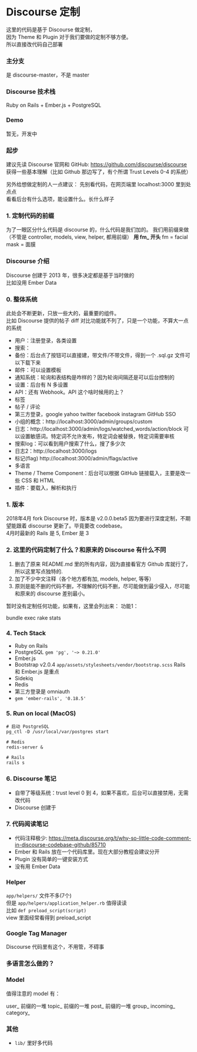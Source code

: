 # Discourse 定制
这里的代码是基于 Discourse 做定制，    
因为 Theme 和 Plugin 对于我们要做的定制不够方便。    
所以直接改代码自己部署      

### 主分支
是 discourse-master，不是 master

### Discourse 技术栈
Ruby on Rails + Ember.js + PostgreSQL 

### Demo
暂无，开发中

### 起步
建议先读 Discourse 官网和 GitHub:  https://github.com/discourse/discourse     
获得一些基本理解（比如 Github 那边写了，有个所谓 Trust Levels 0-4 的系统）       

另外给想做定制的人一点建议：
先别看代码，在网页端里 localhost:3000 里到处点点    
看看后台有什么选项，能设置什么。长什么样子   


### 1. 定制代码的前缀
为了一眼区分什么代码是 discourse 的，什么代码是我们加的。
我们用前缀来做（不管是 controller, models, view, helper, 都用前缀）
**用 fm_ 开头**
fm = facial mask = 面膜   

### Discourse 介绍
Discourse 创建于 2013 年，很多决定都是基于当时做的  
比如没用 Ember Data    

### 0. 整体系统
此处会不断更新，只放一些大的，最重要的组件。    
比如 Discourse 提供的帖子 diff 对比功能就不列了，只是一个功能，不算大一点的系统     
* 用户：注册登录，各类设置
* 搜索：
* 备份：后台点了按钮可以直接建，带文件/不带文件，得到一个 .sql.gz 文件可以下载下来
* 邮件：可以设置模板
* 通知系统：轮询和表结构是咋样的？因为轮询间隔还是可以后台控制的
* 设置：后台有 N 多设置
* API：还有 Webhook。API 这个啥时候用的上？
* 标签
* 帖子 / 评论
* 第三方登录，google yahoo twitter facebook instagram GitHub SSO
* 小组的概念：http://localhost:3000/admin/groups/custom
* 日志：http://localhost:3000/admin/logs/watched_words/action/block 
     可以设置敏感词。特定词不允许发布，特定词会被替换，特定词需要审核
* 搜索log：可以看到用户搜索了什么，搜了多少次	
* 日志2：http://localhost:3000/logs
* 标记(flag) http://localhost:3000/admin/flags/active
* 多语言
* Theme / Theme Component：后台可以根据 GitHub 链接载入，主要是改一些 CSS 和 HTML
* 插件：要载入，解析和执行


### 1. 版本
2018年4月 fork Discourse 时，版本是 v2.0.0.beta5
因为要进行深度定制，不期望能跟着 discourse 更新了。毕竟要改 codebase。  
4月时最新的 Rails 是 5, Ember 是 3
  

### 2. 这里的代码定制了什么？和原来的 Discourse 有什么不同
1. 删去了原来 README.md 里的所有内容，因为直接看官方 Github 库就行了，所以这里写点独特的.  
1. 加了不少中文注释（各个地方都有加, models, helper, 等等）  
3. 原则是能不删的代码不删，不理解的代码不删，尽可能做到最少侵入，尽可能和原来的 discourse 差别最小。

暂时没有定制任何功能，如果有，这里会列出来：
功能1：


bundle exec rake stats

### 4. Tech Stack
* Ruby on Rails
* PostgreSQL `gem 'pg', '~> 0.21.0'`
* Ember.js
* Bootstrap v2.0.4 `app/assets/stylesheets/vendor/bootstrap.scss`
Rails 和 Ember.js 是重点   
* Sidekiq
* Redis
* 第三方登录是 omniauth
* `gem 'ember-rails', '0.18.5'`


### 5. Run on local (MacOS)
```
# 启动 PostgreSQL
pg_ctl -D /usr/local/var/postgres start 

# Redis
redis-server &

# Rails
rails s
```

### 6. Discourse 笔记
* 自带了等级系统：trust level 0 到 4，如果不喜欢，后台可以直接禁用，无需改代码
* Discourse 创建于


### 7. 代码阅读笔记
* 代码注释极少: https://meta.discourse.org/t/why-so-little-code-comment-in-discourse-codebase-github/85710
* Ember 和 Rails 放在一个代码库里。现在大部分教程会建议分开
* Plugin 没有简单的一键安装方式
* 没有用 Ember Data

### Helper
`app/helpers/` 文件不多(7个)    
但是 `app/helpers/application_helper.rb` 值得读读      
比如 `def preload_script(script)`      
view 里面经常看得到 preload_script     

### Google Tag Manager
Discourse 代码里有这个，不用管，不碍事

### 多语言怎么做的？

### Model
值得注意的 model 有：   

user_ 前缀的一堆
topic_ 前缀的一堆
post_ 前缀的一堆
group_
incoming_
category_

### 其他
* `lib/` 里好多代码

